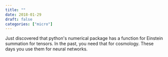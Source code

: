 ```yaml
---
title: ""
date: 2018-01-29
draft: false
categories: ["micro"]
---
```

Just discovered that python's numerical package has a function for Einstein summation for tensors. In the past, you need that for cosmology. These days you use them for neural networks.
